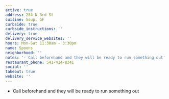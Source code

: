```yaml
---
active: true
address: 254 N 3rd St
cuisine: Soup, GF
curbside: true
curbside_instructions: ''
delivery: true
delivery_service_websites: ''
hours: Mon-Sat 11:30am - 3:30pm
name: Spoons
neighborhood: ''
notes: '- Call beforehand and they will be ready to run something out'
restaurant_phone: 541-414-8341
social: ''
takeout: true
website: ''
---
```


- Call beforehand and they will be ready to run something out